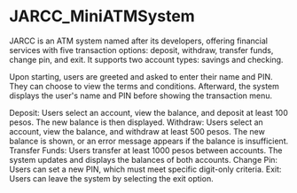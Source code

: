 # JARCC_MiniATMSystem

JARCC is an ATM system named after its developers, offering financial services with five transaction options: deposit, withdraw, transfer funds, change pin, and exit. It supports two account types: savings and checking.

Upon starting, users are greeted and asked to enter their name and PIN. They can choose to view the terms and conditions. Afterward, the system displays the user's name and PIN before showing the transaction menu.

Deposit: Users select an account, view the balance, and deposit at least 100 pesos. The new balance is then displayed.
Withdraw: Users select an account, view the balance, and withdraw at least 500 pesos. The new balance is shown, or an error message appears if the balance is insufficient.
Transfer Funds: Users transfer at least 1000 pesos between accounts. The system updates and displays the balances of both accounts.
Change Pin: Users can set a new PIN, which must meet specific digit-only criteria.
Exit: Users can leave the system by selecting the exit option.
